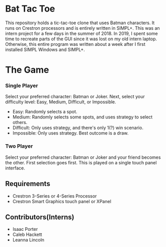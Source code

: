# Bat Tac Toe
This repository holds a tic-tac-toe clone that uses Batman characters. It runs on Crestron processors and is entirely written in SIMPL+. This was an intern project for a few days in the summer of 2018. In 2019, I spent some time to recreate parts of the GUI since it was lost on my old intern laptop. Otherwise, this entire program was written about a week after I first installed SIMPL Windows and SIMPL+.

# The Game
### Single Player
Select your preferred character: Batman or Joker. Next, select your difficulty level: Easy, Medium, Difficult, or Impossible. 
* Easy: Randomly selects a spot.
* Medium: Randomly selects some spots, and uses strategy to select others.
* Difficult: Only uses strategy, and there's only 1(?) win scenario.
* Impossible: Only uses strategy. Best outcome is a draw.
### Two Player
Select your preferred character: Batman or Joker and your friend becomes the other. First selection goes first. This is played on a single touch panel interface.

## Requirements
* Crestron 3-Series or 4-Series Processor
* Crestron Smart Graphics touch panel or XPanel

## Contributors(Interns)
* Isaac Porter
* Caleb Hackett
* Leanna Lincoln

